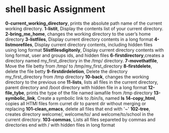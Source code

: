 # shell basic Assignment
**0-current_working_directory**, prints the absolute path name of the current working directory.
**1-listit**, Display the contents list of your current directory.
**2-bring_me_home**, changes the working directory to the user’s home directory
**3-listfiles**, Display current directory contents in a long format
**4-listmorefiles**, Display current directory contents, including hidden files using long format
**5listfilesdigitonly**, Display current directory contents with long format, user and groups ids, and hidden files
**6-firstdirectory**,creates a directory named my_first_directory in the /tmp/ directory.
**7-movethatfile**, Move the file betty from /tmp/ to /tmp/my_first_directory
**8-firstdelete**, delete the file betty
**9-firstdirdeletion**, Delete the directory my_first_directory from /tmp directory
**10-back**, changes the working directory to the previous one
**11-lists**, lists all files in the current directory, parent directory and /boot directory with hidden file in a long format
**12-file_tybe**, prints the type of the file named iamafile from /tmp directory
**13-symbolic_link**, Create a symbolic link to /bin/ls, named __ls__
**14-copy_html**, copies all HTMl files form curret dir to parent dir without merging or replacing 
**101-clean_emacs**, delete all files that end with '~'
**102-tree**, creates directory welcome/, welcome/to/ and welcome/to/school in the current directory.
**103-commas**, Lists all files separeted by commas and directories end with / with hidden files in long format

